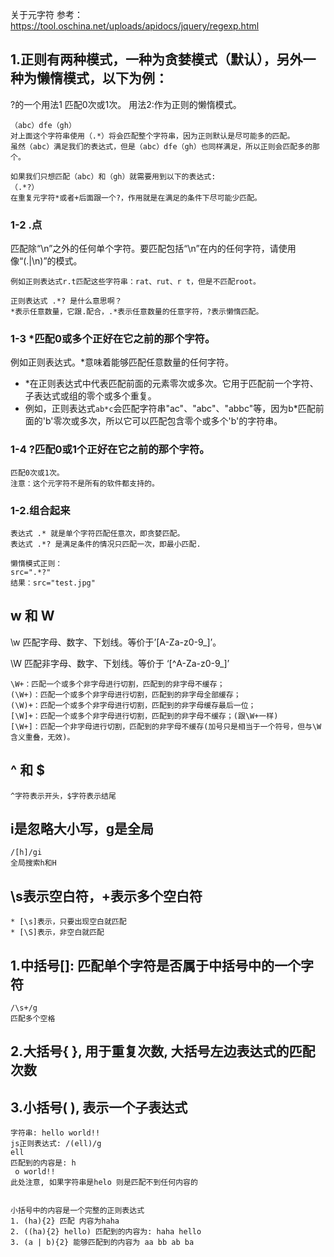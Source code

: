 关于元字符
参考：
https://tool.oschina.net/uploads/apidocs/jquery/regexp.html
## 1.正则有两种模式，一种为贪婪模式（默认），另外一种为懒惰模式，以下为例：
?的一个用法1 匹配0次或1次。
用法2:作为正则的懒惰模式。
```
（abc）dfe（gh）
对上面这个字符串使用（.*）将会匹配整个字符串，因为正则默认是尽可能多的匹配。
虽然（abc）满足我们的表达式，但是（abc）dfe（gh）也同样满足，所以正则会匹配多的那个。

如果我们只想匹配（abc）和（gh）就需要用到以下的表达式:
（.*?）
在重复元字符*或者+后面跟一个?，作用就是在满足的条件下尽可能少匹配。
```

### 1-2 .点
匹配除“\n”之外的任何单个字符。要匹配包括“\n”在内的任何字符，请使用像“(.|\n)”的模式。
```
例如正则表达式r.t匹配这些字符串：rat、rut、r t，但是不匹配root。

正则表达式 .*? 是什么意思啊？
*表示任意数量，它跟.配合，.*表示任意数量的任意字符，?表示懒惰匹配。
```

### 1-3 *匹配0或多个正好在它之前的那个字符。
例如正则表达式。*意味着能够匹配任意数量的任何字符。

* *在正则表达式中代表匹配前面的元素零次或多次。它用于匹配前一个字符、子表达式或组的零个或多个重复。
* 例如，正则表达式`ab*c`会匹配字符串"ac"、"abc"、"abbc"等，因为b*匹配前面的'b'零次或多次，所以它可以匹配包含零个或多个'b'的字符串。


### 1-4 ?匹配0或1个正好在它之前的那个字符。
```
匹配0次或1次。
注意：这个元字符不是所有的软件都支持的。
```

### 1-2.组合起来
```
表达式 .* 就是单个字符匹配任意次，即贪婪匹配。 
表达式 .*? 是满足条件的情况只匹配一次，即最小匹配.

懒惰模式正则：
src=".*?"
结果：src="test.jpg"
```

## w 和 W
\w
匹配字母、数字、下划线。等价于’[A-Za-z0-9_]’。

\W
匹配非字母、数字、下划线。等价于 ‘[^A-Za-z0-9_]’
```
\W+：匹配一个或多个非字母进行切割，匹配到的非字母不缓存；
(\W+)：匹配一个或多个非字母进行切割，匹配到的非字母全部缓存；
(\W)+：匹配一个或多个非字母进行切割，匹配到的非字母缓存最后一位；
[\W]+：匹配一个或多个非字母进行切割，匹配到的非字母不缓存；(跟\W+一样)
[\W+]：匹配一个非字母进行切割，匹配到的非字母不缓存(加号只是相当于一个符号，但与\W含义重叠，无效)。
```

## ^ 和 $
```
^字符表示开头，$字符表示结尾
```

## i是忽略大小写，g是全局
```
/[h]/gi
全局搜索h和H
```

## \s表示空白符，+表示多个空白符
```
* [\s]表示，只要出现空白就匹配
* [\S]表示，非空白就匹配
```

## 1.中括号[]: 匹配单个字符是否属于中括号中的⼀个字符
```
/\s+/g
匹配多个空格
```

## 2.⼤括号{ }, ⽤于重复次数, ⼤括号左边表达式的匹配次数


## 3.⼩括号( ), 表⽰⼀个⼦表达式
```
字符串: hello world!!
js正则表达式: /(ell)/g
ell
匹配到的内容是: h 
 o world!!
此处注意, 如果字符串是helo 则是匹配不到任何内容的


⼩括号中的内容是⼀个完整的正则表达式
1. (ha){2} 匹配 内容为haha
2. ((ha){2} hello) 匹配到的内容为: haha hello
3. (a | b){2} 能够匹配到的内容为 aa bb ab ba
```